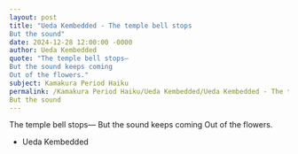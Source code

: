 ```yaml
---
layout: post
title: "Ueda Kembedded - The temple bell stops 
But the sound"
date: 2024-12-28 12:00:00 -0000
author: Ueda Kembedded
quote: "The temple bell stops— 
But the sound keeps coming 
Out of the flowers."
subject: Kamakura Period Haiku
permalink: /Kamakura Period Haiku/Ueda Kembedded/Ueda Kembedded - The temple bell stops 
But the sound
---
```


The temple bell stops— 
But the sound keeps coming 
Out of the flowers.

- Ueda Kembedded

